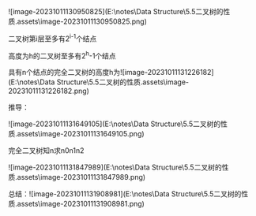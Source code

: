 ![image-20231011130950825](E:\notes\Data Structure\5.5二叉树的性质.assets\image-20231011130950825.png)

二叉树第i层至多有2<sup>i-1</sup>个结点

高度为h的二叉树至多有2<sup>h</sup>-1个结点



具有n个结点的完全二叉树的高度h为![image-20231011131226182](E:\notes\Data Structure\5.5二叉树的性质.assets\image-20231011131226182.png)



推导：

![image-20231011131649105](E:\notes\Data Structure\5.5二叉树的性质.assets\image-20231011131649105.png)

完全二叉树知n求n0n1n2

![image-20231011131847989](E:\notes\Data Structure\5.5二叉树的性质.assets\image-20231011131847989.png)

总结：![image-20231011131908981](E:\notes\Data Structure\5.5二叉树的性质.assets\image-20231011131908981.png)